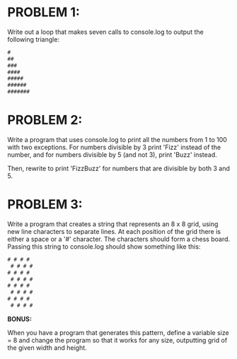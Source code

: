 # PROBLEM 1:

Write out a loop that makes seven calls to console.log
to output the following triangle:

```javascript
#
##
###
####
#####
######
#######
```

# PROBLEM 2:

Write a program that uses console.log to print all
the numbers from 1 to 100 with two exceptions. For
numbers divisible by 3 print 'Fizz' instead of the
number, and for numbers divisible by 5 (and not 3),
print 'Buzz' instead.

Then, rewrite to print 'FizzBuzz' for numbers that
are divisible by both 3 and 5.


# PROBLEM 3:

Write a program that creates a string that represents
an 8 x 8 grid, using new line characters to separate
lines. At each position of the grid there is either a
space or a '#' character. The characters should form
a chess board. Passing this string to console.log
should show something like this:
```javascript
# # # #
 # # # #
# # # #
 # # # #
# # # #
 # # # #
# # # #
 # # # #
```
**BONUS:**

When you have a program that generates this pattern,
define a variable size = 8 and change the program so
that it works for any size, outputting grid of the
given width and height.